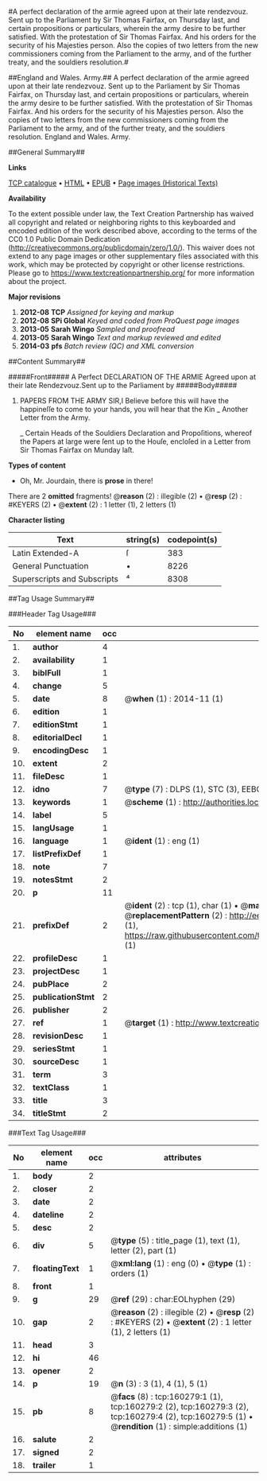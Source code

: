 #A perfect declaration of the armie agreed upon at their late rendezvouz. Sent up to the Parliament by Sir Thomas Fairfax, on Thursday last, and certain propositions or particulars, wherein the army desire to be further satisfied. With the protestation of Sir Thomas Fairfax. And his orders for the security of his Majesties person. Also the copies of two letters from the new commissioners coming from the Parliament to the army, and of the further treaty, and the souldiers resolution.#

##England and Wales. Army.##
A perfect declaration of the armie agreed upon at their late rendezvouz. Sent up to the Parliament by Sir Thomas Fairfax, on Thursday last, and certain propositions or particulars, wherein the army desire to be further satisfied. With the protestation of Sir Thomas Fairfax. And his orders for the security of his Majesties person. Also the copies of two letters from the new commissioners coming from the Parliament to the army, and of the further treaty, and the souldiers resolution.
England and Wales. Army.

##General Summary##

**Links**

[TCP catalogue](http://www.ota.ox.ac.uk/tcp/)  • 
[HTML](http://tei.it.ox.ac.uk/tcp/Texts-HTML/free/A90/A90462.html)  • 
[EPUB](http://tei.it.ox.ac.uk/tcp/Texts-EPUB/free/A90/A90462.epub) • 
[Page images (Historical Texts)](https://historicaltexts.jisc.ac.uk/eebo-99862067e)

**Availability**

To the extent possible under law, the Text Creation Partnership has waived all copyright and related or neighboring rights to this keyboarded and encoded edition of the work described above, according to the terms of the CC0 1.0 Public Domain Dedication (http://creativecommons.org/publicdomain/zero/1.0/). This waiver does not extend to any page images or other supplementary files associated with this work, which may be protected by copyright or other license restrictions. Please go to https://www.textcreationpartnership.org/ for more information about the project.

**Major revisions**

1. __2012-08__ __TCP__ *Assigned for keying and markup*
1. __2012-08__ __SPi Global__ *Keyed and coded from ProQuest page images*
1. __2013-05__ __Sarah Wingo__ *Sampled and proofread*
1. __2013-05__ __Sarah Wingo__ *Text and markup reviewed and edited*
1. __2014-03__ __pfs__ *Batch review (QC) and XML conversion*

##Content Summary##

#####Front#####
A Perfect DECLARATION OF THE ARMIE Agreed upon at their late Rendezvouz.Sent up to the Parliament by
#####Body#####

1. PAPERS FROM THE ARMY
SIR,I Believe before this will have the happineſſe to come to your hands, you will hear that the Kin
    _ Another Letter from the Army.

    _ Certain Heads of the Souldiers Declaration and Propoſitions, whereof the Papers at large were ſent up to the Houſe, encloſed in a Letter from Sir Thomas Fairfax on Munday laſt.

**Types of content**

  * Oh, Mr. Jourdain, there is **prose** in there!

There are 2 **omitted** fragments! 
 @__reason__ (2) : illegible (2)  •  @__resp__ (2) : #KEYERS (2)  •  @__extent__ (2) : 1 letter (1), 2 letters (1)

**Character listing**


|Text|string(s)|codepoint(s)|
|---|---|---|
|Latin Extended-A|ſ|383|
|General Punctuation|•|8226|
|Superscripts             and Subscripts|⁴|8308|

##Tag Usage Summary##

###Header Tag Usage###

|No|element name|occ|attributes|
|---|---|---|---|
|1.|__author__|4||
|2.|__availability__|1||
|3.|__biblFull__|1||
|4.|__change__|5||
|5.|__date__|8| @__when__ (1) : 2014-11 (1)|
|6.|__edition__|1||
|7.|__editionStmt__|1||
|8.|__editorialDecl__|1||
|9.|__encodingDesc__|1||
|10.|__extent__|2||
|11.|__fileDesc__|1||
|12.|__idno__|7| @__type__ (7) : DLPS (1), STC (3), EEBO-CITATION (1), PROQUEST (1), VID (1)|
|13.|__keywords__|1| @__scheme__ (1) : http://authorities.loc.gov/ (1)|
|14.|__label__|5||
|15.|__langUsage__|1||
|16.|__language__|1| @__ident__ (1) : eng (1)|
|17.|__listPrefixDef__|1||
|18.|__note__|7||
|19.|__notesStmt__|2||
|20.|__p__|11||
|21.|__prefixDef__|2| @__ident__ (2) : tcp (1), char (1)  •  @__matchPattern__ (2) : ([0-9\-]+):([0-9IVX]+) (1), (.+) (1)  •  @__replacementPattern__ (2) : http://eebo.chadwyck.com/downloadtiff?vid=$1&page=$2 (1), https://raw.githubusercontent.com/textcreationpartnership/Texts/master/tcpchars.xml#$1 (1)|
|22.|__profileDesc__|1||
|23.|__projectDesc__|1||
|24.|__pubPlace__|2||
|25.|__publicationStmt__|2||
|26.|__publisher__|2||
|27.|__ref__|1| @__target__ (1) : http://www.textcreationpartnership.org/docs/. (1)|
|28.|__revisionDesc__|1||
|29.|__seriesStmt__|1||
|30.|__sourceDesc__|1||
|31.|__term__|3||
|32.|__textClass__|1||
|33.|__title__|3||
|34.|__titleStmt__|2||


###Text Tag Usage###

|No|element name|occ|attributes|
|---|---|---|---|
|1.|__body__|2||
|2.|__closer__|2||
|3.|__date__|2||
|4.|__dateline__|2||
|5.|__desc__|2||
|6.|__div__|5| @__type__ (5) : title_page (1), text (1), letter (2), part (1)|
|7.|__floatingText__|1| @__xml:lang__ (1) : eng (0)  •  @__type__ (1) : orders (1)|
|8.|__front__|1||
|9.|__g__|29| @__ref__ (29) : char:EOLhyphen (29)|
|10.|__gap__|2| @__reason__ (2) : illegible (2)  •  @__resp__ (2) : #KEYERS (2)  •  @__extent__ (2) : 1 letter (1), 2 letters (1)|
|11.|__head__|3||
|12.|__hi__|46||
|13.|__opener__|2||
|14.|__p__|19| @__n__ (3) : 3 (1), 4 (1), 5 (1)|
|15.|__pb__|8| @__facs__ (8) : tcp:160279:1 (1), tcp:160279:2 (2), tcp:160279:3 (2), tcp:160279:4 (2), tcp:160279:5 (1)  •  @__rendition__ (1) : simple:additions (1)|
|16.|__salute__|2||
|17.|__signed__|2||
|18.|__trailer__|1||
